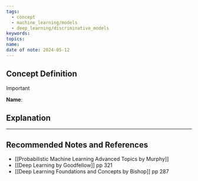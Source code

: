 ```yaml
---
tags:
  - concept
  - machine_learning/models
  - deep_learning/discriminative_models
keywords: 
topics: 
name: 
date of note: 2024-05-12
---
```


## Concept Definition

>[!important]
>**Name**: 



## Explanation





-----------
##  Recommended Notes and References



- [[Probabilistic Machine Learning Advanced Topics by Murphy]]
- [[Deep Learning by Goodfellow]] pp 321
- [[Deep Learning Foundations and Concepts by Bishop]] pp 287